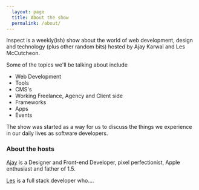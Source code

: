 ```yaml
---
  layout: page
  title: About the show
  permalink: /about/
---
```


Inspect is a weekly(ish) show about the world of web development, design and technology (plus other random bits) hosted by Ajay Karwal and Les McCutcheon.

Some of the topics we'll be talking about include
- Web Development
- Tools
- CMS's
- Working Freelance, Agency and Client side 
- Frameworks
- Apps
- Events

The show was started as a way for us to discuss the things we experience in our daily lives as software developers.

### About the hosts

[Ajay](http://www.ajaykarwal.com) is a Designer and Front-end Developer, pixel perfectionist, Apple enthusiast and father of 1.5.

[Les](#) is a full stack developer who....

